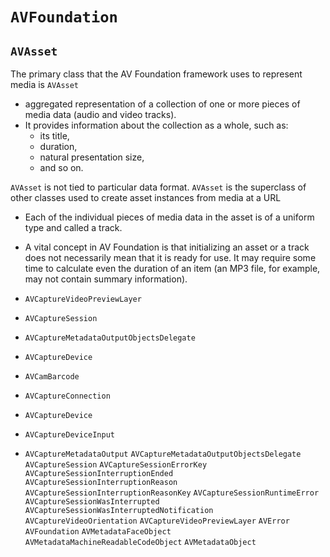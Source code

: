 # `AVFoundation`

## `AVAsset`
The primary class that the AV Foundation framework uses to represent media is `AVAsset`

* aggregated representation of a collection of one or more pieces of media data (audio and video tracks).
* It provides information about the collection as a whole, such as:
  * its title,
  * duration,
  * natural presentation size,
  * and so on.

`AVAsset` is not tied to particular data format. `AVAsset` is the superclass of
other classes used to create asset instances from media at a URL

* Each of the individual pieces of media data in the asset is of a uniform type and called a track.

* A vital concept in AV Foundation is that initializing an asset or a track does
not necessarily mean that it is ready for use. It may require some time to
calculate even the duration of an item (an MP3 file, for example, may not
contain summary information).

* `AVCaptureVideoPreviewLayer`
* `AVCaptureSession`
* `AVCaptureMetadataOutputObjectsDelegate`
* `AVCaptureDevice`
* `AVCamBarcode`
* `AVCaptureConnection`
* `AVCaptureDevice`
* `AVCaptureDeviceInput`
* `AVCaptureMetadataOutput`
`AVCaptureMetadataOutputObjectsDelegate`
`AVCaptureSession`
`AVCaptureSessionErrorKey`
`AVCaptureSessionInterruptionEnded`
`AVCaptureSessionInterruptionReason`
`AVCaptureSessionInterruptionReasonKey`
`AVCaptureSessionRuntimeError`
`AVCaptureSessionWasInterrupted`
`AVCaptureSessionWasInterruptedNotification`
`AVCaptureVideoOrientation`
`AVCaptureVideoPreviewLayer`
`AVError`
`AVFoundation`
`AVMetadataFaceObject`
`AVMetadataMachineReadableCodeObject`
`AVMetadataObject`
